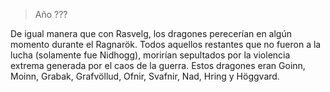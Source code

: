 > Año ???

De igual manera que con Rasvelg, los dragones perecerían en algún momento durante el Ragnarök. Todos aquellos restantes que no fueron a la lucha (solamente fue Nidhogg), morirían sepultados por la violencia extrema generada por el caos de la guerra. Estos dragones eran Goinn, Moinn, Grabak, Grafvöllud, Ofnir, Svafnir, Nad, Hring y Höggvard.